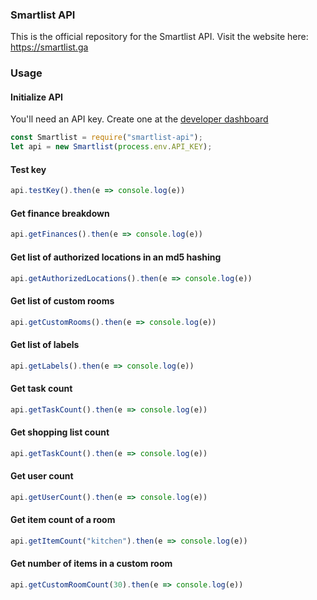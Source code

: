 
### Smartlist API
This is the official repository for the Smartlist API.
Visit the website here: https://smartlist.ga


### Usage 
#### Initialize API
You'll need an API key. Create one at the [developer dashboard](https://smartlist.ga/developer/)
```js
const Smartlist = require("smartlist-api");
let api = new Smartlist(process.env.API_KEY);
```
#### Test key 
```js
api.testKey().then(e => console.log(e))
```

#### Get finance breakdown
```js
api.getFinances().then(e => console.log(e))
```
#### Get list of authorized locations in an md5 hashing
```js
api.getAuthorizedLocations().then(e => console.log(e))
```
#### Get list of custom rooms
```js
api.getCustomRooms().then(e => console.log(e))
```
#### Get list of labels
```js
api.getLabels().then(e => console.log(e))
```

#### Get task count
```js
api.getTaskCount().then(e => console.log(e))
```
#### Get shopping list count
```js
api.getTaskCount().then(e => console.log(e))
```
#### Get user count
```js
api.getUserCount().then(e => console.log(e))
```

#### Get item count of a room
```js
api.getItemCount("kitchen").then(e => console.log(e))
```

#### Get number of items in a custom room
```js
api.getCustomRoomCount(30).then(e => console.log(e))
```
